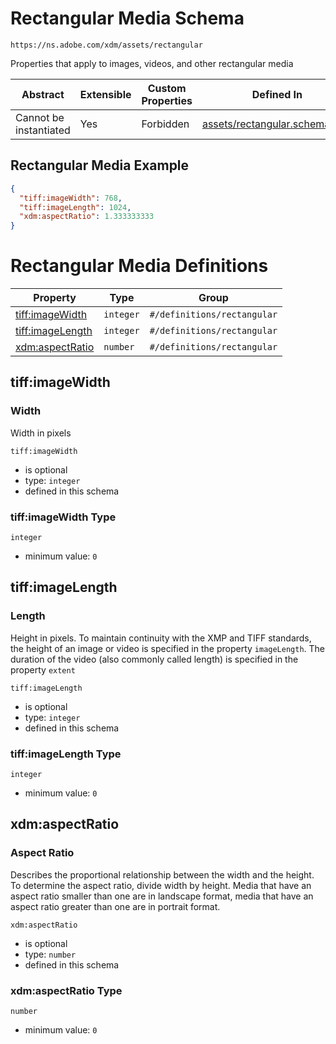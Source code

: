 ---
---

# Rectangular Media Schema

```
https://ns.adobe.com/xdm/assets/rectangular
```

Properties that apply to images, videos, and other rectangular media

| Abstract | Extensible | Custom Properties | Defined In |
|----------|------------|-------------------|------------|
| Cannot be instantiated | Yes | Forbidden | [assets/rectangular.schema.json](assets/rectangular.schema.json) |

## Rectangular Media Example
```json
{
  "tiff:imageWidth": 768,
  "tiff:imageLength": 1024,
  "xdm:aspectRatio": 1.333333333
}
```

# Rectangular Media Definitions

| Property | Type | Group |
|----------|------|-------|
| [tiff:imageWidth](#tiff:imageWidth) | `integer` | `#/definitions/rectangular` |
| [tiff:imageLength](#tiff:imageLength) | `integer` | `#/definitions/rectangular` |
| [xdm:aspectRatio](#xdm:aspectRatio) | `number` | `#/definitions/rectangular` |

## tiff:imageWidth
### Width

Width in pixels

`tiff:imageWidth`
* is optional
* type: `integer`
* defined in this schema

### tiff:imageWidth Type


`integer`
* minimum value: `0`






## tiff:imageLength
### Length

Height in pixels. To maintain continuity with the XMP and TIFF standards, the height of an image or video is specified in the property `imageLength`. The duration of the video (also commonly called length) is specified in the property `extent`

`tiff:imageLength`
* is optional
* type: `integer`
* defined in this schema

### tiff:imageLength Type


`integer`
* minimum value: `0`






## xdm:aspectRatio
### Aspect Ratio

Describes the proportional relationship between the width and the height. To determine the aspect ratio, divide width by height. Media that have an aspect ratio smaller than one are in landscape format, media that have an aspect ratio greater than one are in portrait format.

`xdm:aspectRatio`
* is optional
* type: `number`
* defined in this schema

### xdm:aspectRatio Type


`number`
* minimum value: `0`





